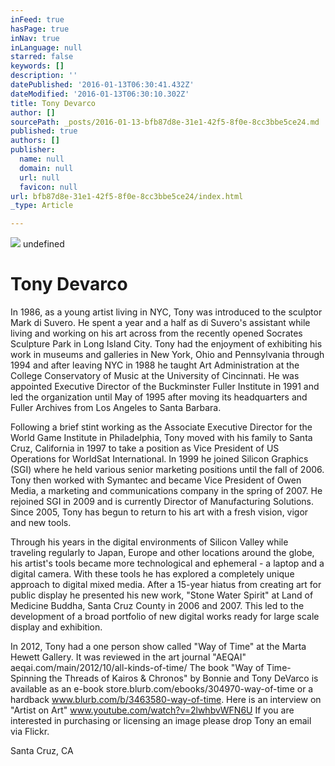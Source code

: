 ```yaml
---
inFeed: true
hasPage: true
inNav: true
inLanguage: null
starred: false
keywords: []
description: ''
datePublished: '2016-01-13T06:30:41.432Z'
dateModified: '2016-01-13T06:30:10.302Z'
title: Tony Devarco
author: []
sourcePath: _posts/2016-01-13-bfb87d8e-31e1-42f5-8f0e-8cc3bbe5ce24.md
published: true
authors: []
publisher:
  name: null
  domain: null
  url: null
  favicon: null
url: bfb87d8e-31e1-42f5-8f0e-8cc3bbe5ce24/index.html
_type: Article

---
```

![](https://the-grid-user-content.s3-us-west-2.amazonaws.com/5df843f1-790a-46c1-b453-c0be3e9a701b.jpg)
undefined

# Tony Devarco

In 1986, as a young artist living in NYC, Tony was introduced to the sculptor Mark di Suvero. He spent a year and a half as di Suvero's assistant while living and working on his art across from the recently opened Socrates Sculpture Park in Long Island City. Tony had the enjoyment of exhibiting his work in museums and galleries in New York, Ohio and Pennsylvania through 1994 and after leaving NYC in 1988 he taught Art Administration at the College Conservatory of Music at the University of Cincinnati. 
He was appointed Executive Director of the Buckminster Fuller Institute in 1991 and led the organization until May of 1995 after moving its headquarters and Fuller Archives from Los Angeles to Santa Barbara.

Following a brief stint working as the Associate Executive Director for the World Game Institute in Philadelphia, Tony moved with his family to Santa Cruz, California in 1997 to take a position as Vice President of US Operations for WorldSat International. In 1999 he joined Silicon Graphics (SGI) where he held various senior marketing positions until the fall of 2006\. Tony then worked with Symantec and became Vice President of Owen Media, a marketing and communications company in the spring of 2007\. He rejoined SGI in 2009 and is currently Director of Manufacturing Solutions. 
Since 2005, Tony has begun to return to his art with a fresh vision, vigor and new tools. 

Through his years in the digital environments of Silicon Valley while traveling regularly to Japan, Europe and other locations around the globe, his artist's tools became more technological and ephemeral - a laptop and a digital camera. With these tools he has explored a completely unique approach to digital mixed media. After a 15-year hiatus from creating art for public display he presented his new work, "Stone Water Spirit" at Land of Medicine Buddha, Santa Cruz County in 2006 and 2007\. This led to the development of a broad portfolio of new digital works ready for large scale display and exhibition. 

In 2012, Tony had a one person show called "Way of Time" at the Marta Hewett Gallery. It was reviewed in the art journal "AEQAI" aeqai.com/main/2012/10/all-kinds-of-time/ The book "Way of Time- Spinning the Threads of Kairos & Chronos" by Bonnie and Tony DeVarco is available as an e-book store.blurb.com/ebooks/304970-way-of-time or a hardback www.blurb.com/b/3463580-way-of-time.
Here is an interview on "Artist on Art" www.youtube.com/watch?v=2lwhbvWFN6U
If you are interested in purchasing or licensing an image please drop Tony an email via Flickr. 

Santa Cruz, CA